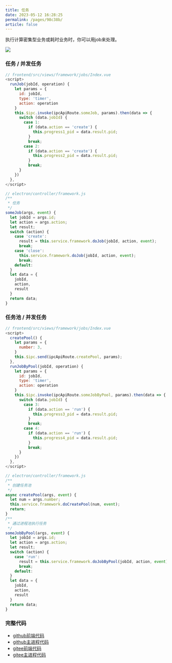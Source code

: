 ```yaml
---
title: 任务
date: 2023-05-12 16:28:25
permalink: /pages/98c38b/
article: false
---
```


执行计算密集型业务或耗时业务时，你可以用job来处理。

<!-- ![](/img/demo/framework/demo-framework-jobs.png) -->
![](https://img01.kaka996.com/ee/demo-framework-jobs.png)

### 任务 / 并发任务

<code-group>
  <code-block title="前端" active>

  ```javascript
  // frontend/src/views/framework/jobs/Index.vue
  <script>
    runJob(jobId, operation) {
      let params = {
        id: jobId,
        type: 'timer',
        action: operation
      }
      this.$ipc.invoke(ipcApiRoute.someJob, params).then(data => {
        switch (data.jobId) {
          case 1:
            if (data.action == 'create') {
              this.progress1_pid = data.result.pid;
            }
            break;
          case 2:
            if (data.action == 'create') {
              this.progress2_pid = data.result.pid;
            }
            break;
        }
      })
    },
  </script> 
  ```
  </code-block>

  <code-block title="主进程">

  ```javascript
  // electron/controller/framework.js
  /**
   * 任务
   */ 
  someJob(args, event) {
    let jobId = args.id;
    let action = args.action;
    let result;
    switch (action) {
      case 'create':
        result = this.service.framework.doJob(jobId, action, event);
        break;       
      case 'close':
        this.service.framework.doJob(jobId, action, event);
        break;
      default:  
    }
    let data = {
      jobId,
      action,
      result
    }
    return data;
  }
  ```
  </code-block>
</code-group>

### 任务池 / 并发任务

<code-group>
  <code-block title="前端" active>

  ```javascript
  // frontend/src/views/framework/jobs/Index.vue
  <script>
    createPool() {
      let params = {
        number: 3,
      }
      this.$ipc.send(ipcApiRoute.createPool, params);
    },
    runJobByPool(jobId, operation) {
      let params = {
        id: jobId,
        type: 'timer',
        action: operation
      }
      this.$ipc.invoke(ipcApiRoute.someJobByPool, params).then(data => {
        switch (data.jobId) {
          case 3:
            if (data.action == 'run') {
              this.progress3_pid = data.result.pid;
            }
            break;
          case 4:
            if (data.action == 'run') {
              this.progress4_pid = data.result.pid;
            }
            break;
        }
      })
    },
  </script> 
  ```
  </code-block>

  <code-block title="主进程">
  
  ```javascript
  // electron/controller/framework.js
  /**
   * 创建任务池
   */ 
  async createPool(args, event) {
    let num = args.number;
    this.service.framework.doCreatePool(num, event);
    return;
  }
  /**
   * 通过进程池执行任务
   */ 
  someJobByPool(args, event) {
    let jobId = args.id;
    let action = args.action;
    let result;
    switch (action) {
      case 'run':
        result = this.service.framework.doJobByPool(jobId, action, event);
        break;
      default:  
    }
    let data = {
      jobId,
      action,
      result
    }
    return data;
  }
  ```
  </code-block>
</code-group>


### 完整代码
- [github前端代码](https://github.com/dromara/electron-egg/blob/demo/frontend/src/views/framework/jobs/Index.vue)
- [github主进程代码](https://github.com/dromara/electron-egg/blob/demo/electron/controller/framework.js)
- [gitee前端代码](https://gitee.com/dromara/electron-egg/blob/demo/frontend/src/views/framework/jobs/Index.vue)
- [gitee主进程代码](https://gitee.com/dromara/electron-egg/blob/demo/electron/controller/framework.js)